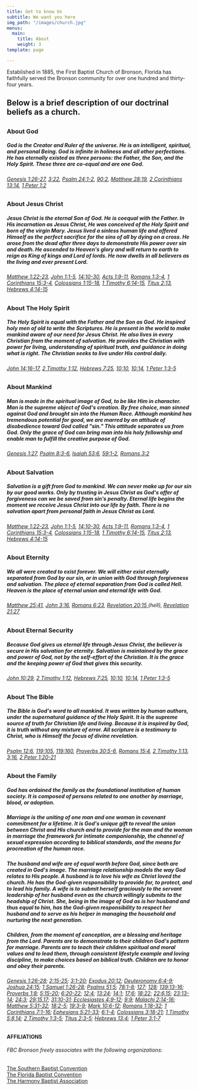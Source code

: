 ```yaml
---
title: Get to know Us
subtitle: We want you here
img_path: "/images/church.jpg"
menus:
  main:
    title: About
    weight: 3
template: page

---
```

Established in 1885, the First Baptist Church of Bronson, Florida has faithfully served the Bronson community for over one hundred and thirty-four years.

## Below is a brief description of our doctrinal beliefs as a church.

## 

### About God

##### God is the Creator and Ruler of the universe. He is an intelligent, spiritual, and personal Being. God is infinite in holiness and all other perfections. He has eternally existed as three persons: the Father, the Son, and the Holy Spirit. These three are co-equal and are one God.

###### [Genesis 1:26-27](http://www.biblegateway.com/passage/?search=Genesis+1%3A26-27&version=ESV&interface=print), [3:22](http://www.biblegateway.com/passage/?search=Genesis+3%3A22&version=ESV&interface=print), [Psalm 24:1-2](http://www.biblegateway.com/passage/?search=Psalm+24%3A1-2&version=ESV&interface=print), [90:2](http://www.biblegateway.com/passage/?search=Psalm+90%3A2&version=ESV&interface=print), [Matthew 28:19](http://www.biblegateway.com/passage/?search=Matthew+28%3A19&version=ESV&interface=print), [2 Corinthians 13:14](http://www.biblegateway.com/passage/?search=2+Corinthians+13%3A14&version=ESV&interface=print), [1 Peter 1:2](http://www.biblegateway.com/passage/?search=1+Peter+1%3A2&version=ESV&interface=print)

### About Jesus Christ

##### Jesus Christ is the eternal Son of God. He is coequal with the Father. In His incarnation as Jesus Christ, He was conceived of the Holy Spirit and born of the virgin Mary. Jesus lived a sinless human life and offered Himself as the perfect sacrifice for the sins of all by dying on a cross. He arose from the dead after three days to demonstrate His power over sin and death. He ascended to Heaven's glory and will return to earth to reign as King of kings and Lord of lords. He now dwells in all believers as the living and ever present Lord.

###### [Matthew 1:22-23](http://www.biblegateway.com/passage/?search=Matthew+1%3A22-23&version=ESV&interface=print), [John 1:1-5](http://www.biblegateway.com/passage/?search=John+1%3A1-5&version=ESV&interface=print), [14:10-30](http://www.biblegateway.com/passage/?search=John+14%3A10-30&version=ESV&interface=print), [Acts 1:9-11](http://www.biblegateway.com/passage/?search=Acts+1%3A9-11&version=ESV&interface=print), [Romans 1:3-4](http://www.biblegateway.com/passage/?search=Romans+1%3A3-4&version=ESV&interface=print), [1 Corinthians 15:3-4](http://www.biblegateway.com/passage/?search=1+Corinthians+15%3A3-4&version=ESV&interface=print), [Colossians 1:15-18](http://www.biblegateway.com/passage/?search=Colossians+1%3A15-18&version=ESV&interface=print), [1 Timothy 6:14-15](http://www.biblegateway.com/passage/?search=1+Timothy+6%3A14-15&version=ESV&interface=print), [Titus 2:13](http://www.biblegateway.com/passage/?search=Titus+2%3A13&version=ESV&interface=print), [Hebrews 4:14-15](http://www.biblegateway.com/passage/?search=Hebrews+4%3A14-15&version=ESV&interface=print)

### About The Holy Spirit

##### The Holy Spirit is equal with the Father and the Son as God. He inspired holy men of old to write the Scriptures. He is present in the world to make mankind aware of our need for Jesus Christ. He also lives in every Christian from the moment of salvation. He provides the Christian with power for living, understanding of spiritual truth, and guidance in doing what is right. The Christian seeks to live under His control daily.

###### [John 14:16-17](http://www.biblegateway.com/passage/?search=John+14%3A16-17&version=ESV&interface=print), [2 Timothy 1:12](http://www.biblegateway.com/passage/?search=2+Timothy+1%3A12&version=ESV&interface=print), [Hebrews 7:25](http://www.biblegateway.com/passage/?search=Hebrews+7%3A25&version=ESV&interface=print), [10:10](http://www.biblegateway.com/passage/?search=Hebrews+10%3A10&version=ESV&interface=print), [10:14](http://www.biblegateway.com/passage/?search=Hebrews+10%3A14&version=ESV&interface=print), [1 Peter 1:3-5](http://www.biblegateway.com/passage/?search=1+Peter+1%3A3-5&version=ESV&interface=print)

### About Mankind

##### Man is made in the spiritual image of God, to be like Him in character. Man is the supreme object of God's creation. By free choice, man sinned against God and brought sin into the Human Race. Although mankind has tremendous potential for good, we are marred by an attitude of disobedience toward God called "sin." This attitude separates us from God. Only the grace of God can bring man into his holy fellowship and enable man to fulfill the creative purpose of God.

###### [Genesis 1:27](http://www.biblegateway.com/passage/?search=Genesis+1%3A27&version=ESV&interface=print), [Psalm 8:3-6](http://www.biblegateway.com/passage/?search=Psalm+8%3A3-6&version=ESV&interface=print), [Isaiah 53:6](http://www.biblegateway.com/passage/?search=Isaiah+53%3A6&version=ESV&interface=print), [59:1-2](http://www.biblegateway.com/passage/?search=Isaiah+59%3A1-2&version=ESV&interface=print), [Romans 3:2](http://www.biblegateway.com/passage/?search=Romans+3%3A2&version=ESV&interface=print)

### About Salvation

##### Salvation is a gift from God to mankind. We can never make up for our sin by our good works. Only by trusting in Jesus Christ as God's offer of forgiveness can we be saved from sin's penalty. Eternal life begins the moment we receive Jesus Christ into our life by faith. There is no salvation apart from personal faith in Jesus Christ as Lord.

###### [Matthew 1:22-23](http://www.biblegateway.com/passage/?search=Matthew+1%3A22-23&version=ESV&interface=print), [John 1:1-5](http://www.biblegateway.com/passage/?search=John+1%3A1-5&version=ESV&interface=print), [14:10-30](http://www.biblegateway.com/passage/?search=John+14%3A10-30&version=ESV&interface=print), [Acts 1:9-11](http://www.biblegateway.com/passage/?search=Acts+1%3A9-11&version=ESV&interface=print), [Romans 1:3-4](http://www.biblegateway.com/passage/?search=Romans+1%3A3-4&version=ESV&interface=print), [1 Corinthians 15:3-4](http://www.biblegateway.com/passage/?search=1+Corinthians+15%3A3-4&version=ESV&interface=print), [Colossians 1:15-18](http://www.biblegateway.com/passage/?search=Colossians+1%3A15-18&version=ESV&interface=print), [1 Timothy 6:14-15](http://www.biblegateway.com/passage/?search=1+Timothy+6%3A14-15&version=ESV&interface=print), [Titus 2:13](http://www.biblegateway.com/passage/?search=Titus+2%3A13&version=ESV&interface=print), [Hebrews 4:14-15](http://www.biblegateway.com/passage/?search=Hebrews+4%3A14-15&version=ESV&interface=print)

### About Eternity

##### We all were created to exist forever. We will either exist eternally separated from God by our sin, or in union with God through forgiveness and salvation. The place of eternal separation from God is called Hell. Heaven is the place of eternal union and eternal life with God.

###### [Matthew 25:41](http://www.biblegateway.com/passage/?search=Matthew+25%3A41&version=ESV&interface=print), [John 3:16](http://www.biblegateway.com/passage/?search=John+3%3A16&version=ESV&interface=print), [Romans 6:23](http://www.biblegateway.com/passage/?search=Romans+6%3A23&version=ESV&interface=print), [Revelation 20:15 ](http://www.biblegateway.com/passage/?search=Revelation+20%3A15&version=ESV&interface=print)(hell), [Revelation 21:27](http://www.biblegateway.com/passage/?search=Revelation+21%3A27&version=ESV&interface=print)

### About Eternal Security

##### Because God gives us eternal life through Jesus Christ, the believer is secure in His salvation for eternity. Salvation is maintained by the grace and power of God, not by the self-effort of the Christian. It is the grace and the keeping power of God that gives this security.

###### [John 10:29](http://www.biblegateway.com/passage/?search=John+10%3A29&version=ESV&interface=print), [2 Timothy 1:12](http://www.biblegateway.com/passage/?search=2+Timothy+1%3A12&version=ESV&interface=print), [Hebrews 7:25](http://www.biblegateway.com/passage/?search=Hebrews+7%3A25&version=ESV&interface=print), [10:10](http://www.biblegateway.com/passage/?search=Hebrews+10%3A10&version=ESV&interface=print), [10:14](http://www.biblegateway.com/passage/?search=Hebrews+10%3A14&version=ESV&interface=print), [1 Peter 1:3-5](http://www.biblegateway.com/passage/?search=1+Peter+1%3A3-5&version=ESV&interface=print)

### About The Bible

##### The Bible is God's word to all mankind. It was written by human authors, under the supernatural guidance of the Holy Spirit. It is the supreme source of truth for Christian life and living. Because it is inspired by God, it is truth without any mixture of error. All scripture is a testimony to Christ, who is Himself the focus of divine revelation.

###### [Psalm 12:6](http://www.biblegateway.com/passage/?search=Psalm+12%3A6&version=ESV&interface=print), [119:105](http://www.biblegateway.com/passage/?search=Psalm+119%3A105&version=ESV&interface=print), [119:160](http://www.biblegateway.com/passage/?search=Psalm+119%3A160&version=ESV&interface=print), [Proverbs 30:5-6](http://www.biblegateway.com/passage/?search=Proverbs+30%3A5-6&version=ESV&interface=print), [Romans 15:4](http://www.biblegateway.com/passage/?search=Romans+15%3A4&version=ESV&interface=print), [2 Timothy 1:13](http://www.biblegateway.com/passage/?search=2+Timothy+1%3A13&version=ESV&interface=print), [3:16](http://www.biblegateway.com/passage/?search=2+Timothy+3%3A16&version=ESV&interface=print), [2 Peter 1:20-21](http://www.biblegateway.com/passage/?search=2+Peter+1%3A20-21&version=ESV&interface=print)

### About the Family

##### God has ordained the family as the foundational institution of human society. It is composed of persons related to one another by marriage, blood, or adoption.

##### Marriage is the uniting of one man and one woman in covenant commitment for a lifetime. It is God's unique gift to reveal the union between Christ and His church and to provide for the man and the woman in marriage the framework for intimate companionship, the channel of sexual expression according to biblical standards, and the means for procreation of the human race.

##### The husband and wife are of equal worth before God, since both are created in God's image. The marriage relationship models the way God relates to His people. A husband is to love his wife as Christ loved the church. He has the God-given responsibility to provide for, to protect, and to lead his family. A wife is to submit herself graciously to the servant leadership of her husband even as the church willingly submits to the headship of Christ. She, being in the image of God as is her husband and thus equal to him, has the God-given responsibility to respect her husband and to serve as his helper in managing the household and nurturing the next generation.

##### Children, from the moment of conception, are a blessing and heritage from the Lord. Parents are to demonstrate to their children God's pattern for marriage. Parents are to teach their children spiritual and moral values and to lead them, through consistent lifestyle example and loving discipline, to make choices based on biblical truth. Children are to honor and obey their parents.

###### [Genesis 1:26-28](https://www.biblegateway.com/passage/?search=GEN+1%3A26-28&version=ESV&interface=print); [2:15-25](https://www.biblegateway.com/passage/?search=genesis+2%3A15-25&version=ESV&interface=print); [3:1-20](https://www.biblegateway.com/passage/?search=genesis+3%3A1-20&version=ESV&interface=print); [Exodus 20:12](https://www.biblegateway.com/passage/?search=Exodus+20%3A12&version=ESV&interface=print); [Deuteronomy 6:4-9](https://www.biblegateway.com/passage/?search=Deuteronomy+6%3A4-9&version=ESV&interface=print); [Joshua 24:15](https://www.biblegateway.com/passage/?search=Joshua+24%3A15&version=ESV&interface=print); [1 Samuel 1:26-28](https://www.biblegateway.com/passage/?search=1+Samuel+1%3A26-28&version=ESV&interface=print); [Psalms 51:5](https://www.biblegateway.com/passage/?search=Psalms+51%3A5&version=ESV&interface=print); [78:1-8](https://www.biblegateway.com/passage/?search=Psalms+78%3A1-8&version=ESV&interface=print); [127](https://www.biblegateway.com/passage/?search=Psalms+127&version=ESV&interface=print); [128](https://www.biblegateway.com/passage/?search=Psalms+128&version=ESV&interface=print); [139:13-16](https://www.biblegateway.com/passage/?search=Psalms+139%3A13-16&version=ESV&interface=print); [Proverbs 1:8](https://www.biblegateway.com/passage/?search=Proverbs+1%3A8&version=ESV&interface=print); [5:15-20](https://www.biblegateway.com/passage/?search=Proverbs+5%3A15-20&version=ESV&interface=print); [6:20-22](https://www.biblegateway.com/passage/?search=Proverbs+6%3A20-22&version=ESV&interface=print); [12:4](https://www.biblegateway.com/passage/?search=Proverbs+12%3A4&version=ESV&interface=print); [13:24](https://www.biblegateway.com/passage/?search=Proverbs+13%3A24&version=ESV&interface=print); [14:1](https://www.biblegateway.com/passage/?search=Proverbs+14%3A1&version=ESV&interface=print); [17:6](https://www.biblegateway.com/passage/?search=Proverbs+17%3A6&version=ESV&interface=print); [18:22](https://www.biblegateway.com/passage/?search=Proverbs+18%3A22&version=ESV&interface=print); [22:6,15](https://www.biblegateway.com/passage/?search=Proverbs+22%3A6%2C15&version=ESV&interface=print); [23:13-14](https://www.biblegateway.com/passage/?search=Proverbs+23%3A13-14&version=ESV&interface=print); [24:3](https://www.biblegateway.com/passage/?search=Proverbs+24%3A3&version=ESV&interface=print); [29:15,17](https://www.biblegateway.com/passage/?search=Proverbs+29%3A15%2C17&version=ESV&interface=print); [31:10-31](https://www.biblegateway.com/passage/?search=Proverbs+31%3A10-31&version=ESV&interface=print);[ Ecclesiastes 4:9-12](https://www.biblegateway.com/passage/?search=Ecclesiastes+4%3A9-12&version=ESV&interface=print); [9:9](https://www.biblegateway.com/passage/?search=Ecclesiastes+9%3A9&version=ESV&interface=print); [Malachi 2:14-16](https://www.biblegateway.com/passage/?search=Malachi+2%3A14-16&version=ESV&interface=print); [Matthew 5:31-32](https://www.biblegateway.com/passage/?search=Matthew+5%3A31-32&version=ESV&interface=print); [18:2-5](https://www.biblegateway.com/passage/?search=Matthew+18%3A2-5&version=ESV&interface=print); [19:3-9](https://www.biblegateway.com/passage/?search=Matthew+19%3A3-9&version=ESV&interface=print); [Mark 10:6-12](https://www.biblegateway.com/passage/?search=Mark+10%3A6-12&version=ESV&interface=print); [Romans 1:18-32](https://www.biblegateway.com/passage/?search=Romans+1%3A18-32&version=ESV&interface=print); [1 Corinthians 7:1-16](https://www.biblegateway.com/passage/?search=1+Corinthians+7%3A1-16&version=ESV&interface=print); [Ephesians 5:21-33](https://www.biblegateway.com/passage/?search=Ephesians+5%3A21-33&version=ESV&interface=print); [6:1-4](https://www.biblegateway.com/passage/?search=Ephesians+6%3A1-4&version=ESV&interface=print); [Colossians 3:18-21](https://www.biblegateway.com/passage/?search=Colossians+3%3A18-21&version=ESV&interface=print); [1 Timothy 5:8,14](https://www.biblegateway.com/passage/?search=1+Timothy+5%3A8%2C14&version=ESV&interface=print); [2 Timothy 1:3-5](https://www.biblegateway.com/passage/?search=2+Timothy+1%3A3-5&version=ESV&interface=print); [Titus 2:3-5](https://www.biblegateway.com/passage/?search=Titus+2%3A3-5&version=ESV&interface=print); [Hebrews 13:4](https://www.biblegateway.com/passage/?search=Hebrews+13%3A4&version=ESV&interface=print); [1 Peter 3:1-7](https://www.biblegateway.com/passage/?search=1+Peter3%3A1-7&version=ESV&interface=print)

#### AFFILIATIONS

###### FBC Bronson freely associates with the following organizations:

[The Southern Baptist Convention](http://www.sbc.net/)  
[The Florida Baptist Convention](http://www.flbaptist.org/)  
[The Harmony Baptist Association](http://www.hbafl.org/)